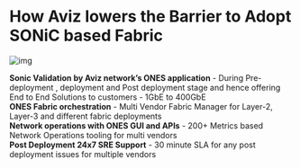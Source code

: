 # How Aviz lowers the Barrier to Adopt SONiC based Fabric 

![img](../img/AvizOperatingBusinessModel.png)


**Sonic Validation by Aviz network’s ONES application** - During  Pre-deployment , deployment and Post deployment stage  and hence offering End to End Solutions to customers - 1GbE to 400GbE <br />
**ONES Fabric orchestration** - Multi Vendor Fabric Manager for Layer-2, Layer-3 and different fabric deployments<br />
**Network operations with ONES GUI and APIs** -  200+ Metrics based Network Operations tooling for multi vendors <br />
**Post Deployment 24x7 SRE Support** - 30 minute SLA for any post deployment issues for multiple vendors<br />
